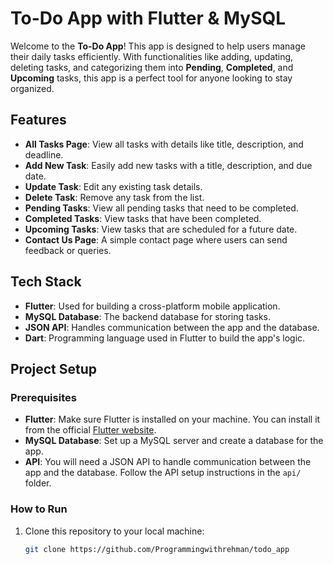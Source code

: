 # To-Do App with Flutter & MySQL

Welcome to the **To-Do App**! This app is designed to help users manage their daily tasks efficiently. With functionalities like adding, updating, deleting tasks, and categorizing them into **Pending**, **Completed**, and **Upcoming** tasks, this app is a perfect tool for anyone looking to stay organized.

## Features

- **All Tasks Page**: View all tasks with details like title, description, and deadline.
- **Add New Task**: Easily add new tasks with a title, description, and due date.
- **Update Task**: Edit any existing task details.
- **Delete Task**: Remove any task from the list.
- **Pending Tasks**: View all pending tasks that need to be completed.
- **Completed Tasks**: View tasks that have been completed.
- **Upcoming Tasks**: View tasks that are scheduled for a future date.
- **Contact Us Page**: A simple contact page where users can send feedback or queries.

## Tech Stack

- **Flutter**: Used for building a cross-platform mobile application.
- **MySQL Database**: The backend database for storing tasks.
- **JSON API**: Handles communication between the app and the database.
- **Dart**: Programming language used in Flutter to build the app's logic.

## Project Setup

### Prerequisites
- **Flutter**: Make sure Flutter is installed on your machine. You can install it from the official [Flutter website](https://flutter.dev/docs/get-started/install).
- **MySQL Database**: Set up a MySQL server and create a database for the app.
- **API**: You will need a JSON API to handle communication between the app and the database. Follow the API setup instructions in the `api/` folder.

### How to Run

1. Clone this repository to your local machine:
   ```bash
   git clone https://github.com/Programmingwithrehman/todo_app
